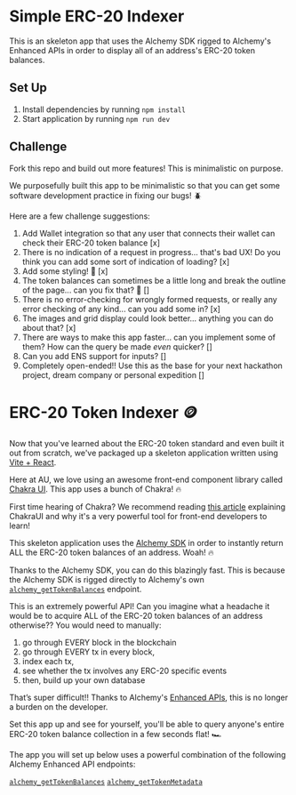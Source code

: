 # Simple ERC-20 Indexer

This is an skeleton app that uses the Alchemy SDK rigged to Alchemy's Enhanced APIs in order to display all of an address's ERC-20 token balances.

## Set Up

1. Install dependencies by running `npm install`
2. Start application by running `npm run dev`

## Challenge

Fork this repo and build out more features! This is minimalistic on purpose.

We purposefully built this app to be minimalistic so that you can get some software development practice in fixing our bugs! 🪲

Here are a few challenge suggestions:

1. Add Wallet integration so that any user that connects their wallet can check their ERC-20 token balance [x]
2. There is no indication of a request in progress... that's bad UX! Do you think you can add some sort of indication of loading? [x]
3. Add some styling! 🎨 [x]
4. The token balances can sometimes be a little long and break the outline of the page... can you fix that? 🔧 []
5. There is no error-checking for wrongly formed requests, or really any error checking of any kind... can you add some in? [x]
6. The images and grid display could look better... anything you can do about that? [x]
7. There are ways to make this app faster... can you implement some of them? How can the query be made _even_ quicker? []
8. Can you add ENS support for inputs? []
9. Completely open-ended!! Use this as the base for your next hackathon project, dream company or personal expedition []

# ERC-20 Token Indexer 🪙

Now that you've learned about the ERC-20 token standard and even built it out from scratch, we've packaged up a skeleton application written using [Vite + React](https://vitejs.dev/guide/).

Here at AU, we love using an awesome front-end component library called [Chakra UI](https://chakra-ui.com/). This app uses a bunch of Chakra! 🔥

First time hearing of Chakra? We recommend reading [this article](https://www.freecodecamp.org/news/why-should-you-start-using-chakraui/#:~:text=Chakra%20UI%20is%20a%20component,with%20some%20other%20libraries%20too.) explaining ChakraUI and why it's a very powerful tool for front-end developers to learn!

This skeleton application uses the [Alchemy SDK](https://www.alchemy.com/sdk) in order to instantly return ALL the ERC-20 token balances of an address. Woah! 🔥

Thanks to the Alchemy SDK, you can do this blazingly fast. This is because the Alchemy SDK is rigged directly to Alchemy's own [`alchemy_getTokenBalances`](https://docs.alchemy.com/reference/alchemy-gettokenbalances) endpoint.

This is an extremely powerful API! Can you imagine what a headache it would be to acquire ALL of the ERC-20 token balances of an address otherwise?? You would need to manually:

1. go through EVERY block in the blockchain
2. go through EVERY tx in every block,
3. index each tx,
4. see whether the tx involves any ERC-20 specific events
5. then, build up your own database

That’s super difficult!! Thanks to Alchemy's [Enhanced APIs](https://www.alchemy.com/enhanced-apis), this is no longer a burden on the developer.

Set this app up and see for yourself, you'll be able to query anyone's entire ERC-20 token balance collection in a few seconds flat! 🏎

The app you will set up below uses a powerful combination of the following Alchemy Enhanced API endpoints:

[`alchemy_getTokenBalances`](https://docs.alchemy.com/reference/alchemy-gettokenbalances)
[`alchemy_getTokenMetadata`](https://docs.alchemy.com/reference/alchemy-gettokenmetadata)
